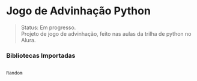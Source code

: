 # Jogo de Advinhação Python
> Status: Em progresso. <br>
> Projeto de jogo de advinhação, feito nas aulas da trilha de python no Alura.


<h3>Bibliotecas Importadas</h3>

```

Random 

```